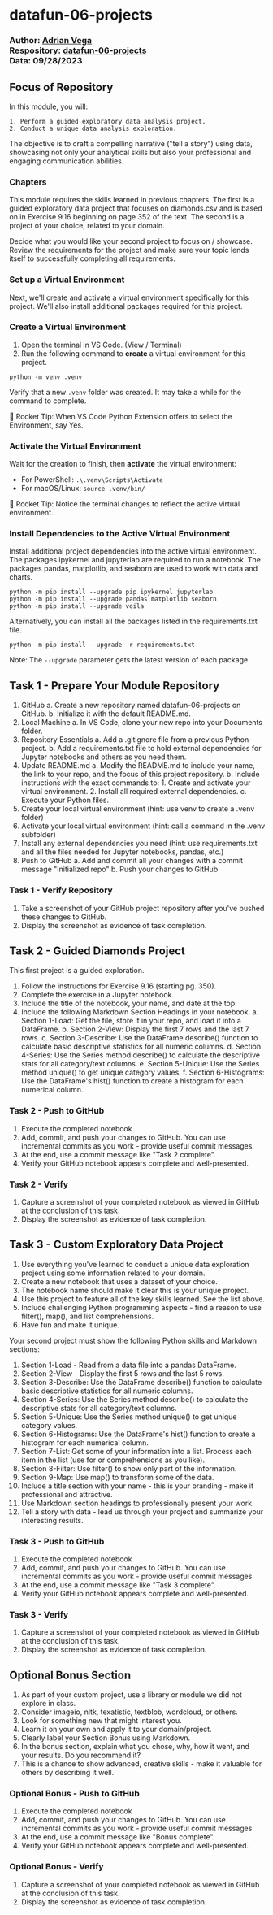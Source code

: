 # datafun-06-projects

### Author: [Adrian Vega](https://github.com/adriacv17) <br >Respository: [datafun-06-projects](https://github.com/adriacv17/datafun-06-projects) <br> Data: 09/28/2023

## Focus of Repository

In this module, you will:

    1. Perform a guided exploratory data analysis project.
    2. Conduct a unique data analysis exploration.

The objective is to craft a compelling narrative ("tell a story") using data, showcasing not only your analytical skills but also your professional and engaging communication abilities.

### Chapters

This module requires the skills learned in previous chapters. The first is a guided exploratory data project that focuses on diamonds.csv and is based on in Exercise 9.16 beginning on page 352 of the text. The second is a project of your choice, related to your domain.

Decide what you would like your second project to focus on / showcase. Review the requirements for the project and make sure your topic lends itself to successfully completing all requirements.

### Set up a Virtual Environment

Next, we'll create and activate a virtual environment specifically for this project. We'll also install additional packages required for this project.

### Create a Virtual Environment

1. Open the terminal in VS Code. (View / Terminal)
2. Run the following command to **create** a virtual environment for this project.

```shell
python -m venv .venv
```

Verify that a new `.venv` folder was created. It may take a while for the command to complete.

🚀 Rocket Tip: When VS Code Python Extension offers to select the Environment, say Yes.

### Activate the Virtual Environment

Wait for the creation to finish, then **activate** the virtual environment:

- For PowerShell: `.\.venv\Scripts\Activate`
- For macOS/Linux:  `source .venv/bin/`

🚀 Rocket Tip: Notice the terminal changes to reflect the active virtual environment.

### Install Dependencies to the Active Virtual Environment

Install additional project dependencies into the active virtual environment.
The packages ipykernel and jupyterlab are required to run a notebook.
The packages pandas, matplotlib, and seaborn are used to work with data and charts.

```shell
python -m pip install --upgrade pip ipykernel jupyterlab
python -m pip install --upgrade pandas matplotlib seaborn
python -m pip install --upgrade voila
```

Alternatively, you can install all the packages listed in the requirements.txt file.

```shell
python -m pip install --upgrade -r requirements.txt
```

Note: The `--upgrade` parameter gets the latest version of each package.

## Task 1 - Prepare Your Module Repository

1. GitHub
    a. Create a new repository named datafun-06-projects on GitHub.
    b. Initialize it with the default README.md.
2. Local Machine
    a. In VS Code, clone your new repo into your Documents folder.
3. Repository Essentials
    a. Add a .gitignore file from a previous Python project.
    b. Add a requirements.txt file to hold external dependencies for Jupyter notebooks and others as you need them. 
4. Update README.md
    a. Modify the README.md to include your name, the link to your repo, and the focus of this project repository. 
    b. Include instructions with the exact commands to: 
        1. Create and activate your virtual environment.
        2. Install all required external dependencies.
    c. Execute your Python files.
5. Create your local virtual environment (hint: use venv to create a .venv folder)
6. Activate your local virtual environment (hint: call a command in the .venv subfolder)
7. Install any external dependencies you need (hint: use requirements.txt and all the files needed for Jupyter notebooks, pandas, etc.)
8. Push to GitHub 
    a. Add and commit all your changes with a commit message "Initialized repo"
    b. Push your changes to GitHub

### Task 1 - Verify Repository

1. Take a screenshot of your GitHub project repository after you've pushed these changes to GitHub.
2. Display the screenshot as evidence of task completion.

## Task 2 - Guided Diamonds Project

This first project is a guided exploration. 

1. Follow the instructions for Exercise 9.16 (starting pg. 350).
2. Complete the exercise in a Jupyter notebook. 
3. Include the title of the notebook, your name, and date at the top.
4. Include the following Markdown Section Headings in your notebook. 
    a. Section 1-Load: Get the file, store it in your repo, and load it into a DataFrame. 
    b. Section 2-View: Display the first 7 rows and the last 7 rows.
    c. Section 3-Describe: Use the DataFrame describe() function to calculate basic descriptive statistics for all numeric columns. 
    d. Section 4-Series: Use the Series method describe() to calculate the descriptive stats for all category/text columns.
    e. Section 5-Unique: Use the Series method unique() to get unique category values. 
    f. Section 6-Histograms: Use the DataFrame's hist() function to create a histogram for each numerical column.

### Task 2 - Push to GitHub

1. Execute the completed notebook
2. Add, commit, and push your changes to GitHub. You can use incremental commits as you work - provide useful commit messages.
3. At the end, use a commit message like "Task 2 complete".
4. Verify your GitHub notebook appears complete and well-presented. 

### Task 2 - Verify

1. Capture a screenshot of your completed notebook as viewed in GitHub at the conclusion of this task.
2. Display the screenshot as evidence of task completion.

## Task 3 - Custom Exploratory Data Project

1. Use everything you've learned to conduct a unique data exploration project using some information related to your domain. 
2. Create a new notebook that uses a dataset of your choice.
3. The notebook name should make it clear this is your unique project.  
4. Use this project to feature all of the key skills learned. See the list above. 
5. Include challenging Python programming aspects - find a reason to use filter(), map(), and list comprehensions.
6. Have fun and make it unique.

Your second project must show the following Python skills and Markdown sections:

1. Section 1-Load - Read from a data file into a pandas DataFrame.
2. Section 2-View - Display the first 5 rows and the last 5 rows.
3. Section 3-Describe: Use the DataFrame describe() function to calculate basic descriptive statistics for all numeric columns. 
4. Section 4-Series: Use the Series method describe() to calculate the descriptive stats for all category/text columns.
5. Section 5-Unique: Use the Series method unique() to get unique category values. 
6. Section 6-Histograms: Use the DataFrame's hist() function to create a histogram for each numerical column.
7. Section 7-List: Get some of your information into a list. Process each item in the list (use for or comprehensions as you like). 
8. Section 8-Filter: Use filter() to show only part of the information. 
9. Section 9-Map: Use map() to transform some of the data. 
10. Include a title section with your name - this is your branding - make it professional and attractive.
11. Use Markdown section headings to professionally present your work. 
12. Tell a story with data - lead us through your project and summarize your interesting results. 

### Task 3 - Push to GitHub

1. Execute the completed notebook
2. Add, commit, and push your changes to GitHub. You can use incremental commits as you work - provide useful commit messages.
3. At the end, use a commit message like "Task 3 complete".
4. Verify your GitHub notebook appears complete and well-presented. 

### Task 3 - Verify

1. Capture a screenshot of your completed notebook as viewed in GitHub at the conclusion of this task.
2. Display the screenshot as evidence of task completion.

## Optional Bonus Section

1. As part of your custom project, use a library or module we did not explore in class.
2. Consider imageio, nltk, texatistic, textblob, wordcloud, or others. 
3. Look for something new that might interest you. 
4. Learn it on your own and apply it to your domain/project. 
5. Clearly label your Section Bonus using Markdown. 
6. In the bonus section, explain what you chose, why, how it went, and your results. Do you recommend it? 
7. This is a chance to show advanced, creative skills - make it valuable for others by describing it well. 

### Optional Bonus - Push to GitHub

1. Execute the completed notebook
2. Add, commit, and push your changes to GitHub. You can use incremental commits as you work - provide useful commit messages.
3. At the end, use a commit message like "Bonus complete".
4. Verify your GitHub notebook appears complete and well-presented. 

### Optional Bonus - Verify

1. Capture a screenshot of your completed notebook as viewed in GitHub at the conclusion of this task.
2. Display the screenshot as evidence of task completion.